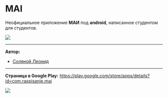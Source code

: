# MAI
Неофициальное приложение **МАИ** под **android**, написанное студентом для студентов.

![](https://img.shields.io/github/stars/SuperSLD/MAI.svg)

---

**Автор:**
+ [Соляной Леонид](https://vk.com/seks_simvo1)

---

**Страница в Google Play:** https://play.google.com/store/apps/details?id=com.raspisanie.mai

![](https://lh3.googleusercontent.com/ftTypK37PquDvSqLK_9BfhciytY7Owjbd-4sup1-BGoflRlHLjULRctCLNdFigZoC6QI=w2992-h1444-rw)
